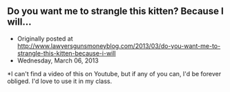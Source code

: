 ## Do you want me to strangle this kitten? Because I will...

 * Originally posted at http://www.lawyersgunsmoneyblog.com/2013/03/do-you-want-me-to-strangle-this-kitten-because-i-will
 * Wednesday, March 06, 2013

\*I can't find a video of this on Youtube, but if any of you can, I'd be forever obliged. I'd love to use it in my class.